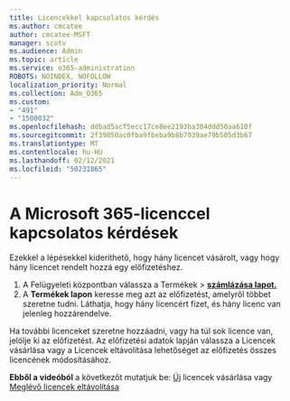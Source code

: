 ```yaml
---
title: Licencekkel kapcsolatos kérdés
ms.author: cmcatee
author: cmcatee-MSFT
manager: scotv
ms.audience: Admin
ms.topic: article
ms.service: o365-administration
ROBOTS: NOINDEX, NOFOLLOW
localization_priority: Normal
ms.collection: Adm_O365
ms.custom:
- "491"
- "1500032"
ms.openlocfilehash: ddbad5acf5ecc17ce8ee2193ba304ddd50aa610f
ms.sourcegitcommit: 2f39850ac0fba9fbeba9b8b7939ae79b505d3b67
ms.translationtype: MT
ms.contentlocale: hu-HU
ms.lasthandoff: 02/12/2021
ms.locfileid: "50231865"
---
```

# <a name="questions-about-your-microsoft-365-license"></a>A Microsoft 365-licenccel kapcsolatos kérdések

Ezekkel a lépésekkel kideríthető, hogy hány licencet vásárolt, vagy hogy hány licencet rendelt hozzá egy előfizetéshez.
  
1. A Felügyeleti központban válassza  a Termékek \> **[számlázása lapot.](https://go.microsoft.com/fwlink/p/?linkid=842054)**
2. A **Termékek lapon** keresse meg azt az előfizetést, amelyről többet szeretne tudni. Láthatja, hogy hány licencért fizet, és hány licenc van jelenleg hozzárendelve.

Ha további licenceket szeretne hozzáadni, vagy ha túl sok licence van, jelölje ki az előfizetést. Az előfizetési adatok  lapján válassza  a Licencek vásárlása vagy a Licencek eltávolítása lehetőséget az előfizetés összes licencének módosításához.

**Ebből a videóból** a következőt mutatjuk be: [Új](https://go.microsoft.com/fwlink/p/?linkid=2154857) licencek vásárlása vagy [Meglévő licencek eltávolítása](https://go.microsoft.com/fwlink/p/?linkid=2154938)